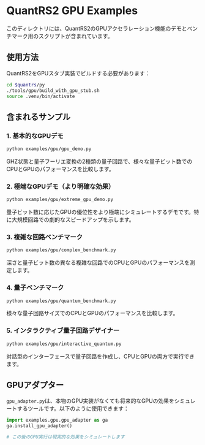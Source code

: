 # QuantRS2 GPU Examples

このディレクトリには、QuantRS2のGPUアクセラレーション機能のデモとベンチマーク用のスクリプトが含まれています。

## 使用方法

QuantRS2をGPUスタブ実装でビルドする必要があります：

```bash
cd $quantrs/py
./tools/gpu/build_with_gpu_stub.sh
source .venv/bin/activate
```

## 含まれるサンプル

### 1. 基本的なGPUデモ

```bash
python examples/gpu/gpu_demo.py
```

GHZ状態と量子フーリエ変換の2種類の量子回路で、様々な量子ビット数でのCPUとGPUのパフォーマンスを比較します。

### 2. 極端なGPUデモ（より明確な効果）

```bash
python examples/gpu/extreme_gpu_demo.py
```

量子ビット数に応じたGPUの優位性をより極端にシミュレートするデモです。特に大規模回路での劇的なスピードアップを示します。

### 3. 複雑な回路ベンチマーク

```bash
python examples/gpu/complex_benchmark.py
```

深さと量子ビット数の異なる複雑な回路でのCPUとGPUのパフォーマンスを測定します。

### 4. 量子ベンチマーク

```bash
python examples/gpu/quantum_benchmark.py
```

様々な量子回路サイズでのCPUとGPUのパフォーマンスを比較します。

### 5. インタラクティブ量子回路デザイナー

```bash
python examples/gpu/interactive_quantum.py
```

対話型のインターフェースで量子回路を作成し、CPUとGPUの両方で実行できます。

## GPUアダプター

`gpu_adapter.py`は、本物のGPU実装がなくても将来的なGPUの効果をシミュレートするツールです。以下のように使用できます：

```python
import examples.gpu.gpu_adapter as ga
ga.install_gpu_adapter()

# この後のGPU実行は現実的な効果をシミュレートします
```